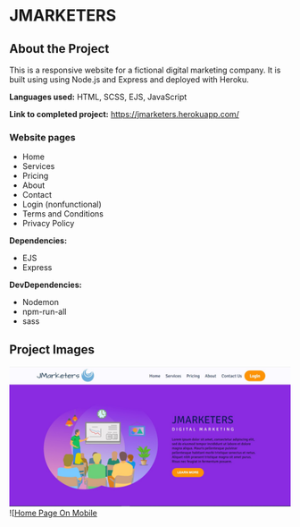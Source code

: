 # JMARKETERS

## About the Project

This is a responsive website for a fictional digital marketing company. It is built using using Node.js and Express and deployed with Heroku.

**Languages used:** HTML, SCSS, EJS, JavaScript

**Link to completed project:** https://jmarketers.herokuapp.com/

### Website pages
- Home
- Services
- Pricing
- About
- Contact
- Login (nonfunctional)
- Terms and Conditions
- Privacy Policy

**Dependencies:** 
- EJS
- Express

**DevDependencies:** 
- Nodemon
- npm-run-all
- sass

## Project Images
![Home Page On PC](/github-project-images/index-page.jpeg?raw=true "Home Page on PC")
![[Home Page On Mobile](/github-project-images/index-page-mobile.jpeg?raw=true "Home Page On Mobile")
